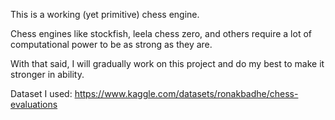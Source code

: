 This is a working (yet primitive) chess engine. 

Chess engines like stockfish, leela chess zero, and others require a lot of computational power to be as strong as they are. 

With that said, I will gradually work on this project and do my best to make it stronger in ability.

Dataset I used: https://www.kaggle.com/datasets/ronakbadhe/chess-evaluations
